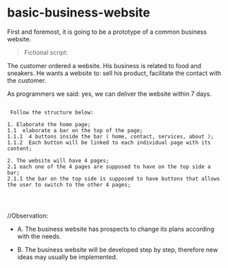 # basic-business-website

First and foremost, it is going to be a prototype of a common business website. 

> Fictional script: 

 The customer ordered a website. His business is related to food and sneakers. He wants a website to: sell his product, facilitate the contact with the customer. 

As programmers we said: yes, we can deliver the website within 7 days. 

~~~~~~~~~~~~~~~~~~~~~~~~~~~~~~~~~~~~~~~~~~~~~~~

 Follow the structure below:

1. Elaborate the home page;
1.1  elaborate a bar on the top of the page;
1.1.1  4 buttons inside the bar ( home, contact, services, about );
1.1.2  Each button will be linked to each individual page with its content;

2. The website will have 4 pages; 
2.1 each one of the 4 pages are supposed to have on the top side a bar;
2.1.1 the bar on the top side is supposed to have buttons that allows the user to switch to the other 4 pages; 




~~~~~~~~~~~~~~~~~~~~~~~~~~~~~~~~~~~~~~~~~~~~~~~
//Observation: 
- A. The business website has prospects to change its plans according with the needs. 

- B. The business website will be developed step by step, therefore new ideas may usually be implemented.


